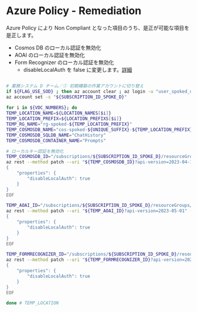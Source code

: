# Azure Policy - Remediation

Azure Policy により Non Compliant となった項目のうち、是正が可能な項目を是正します。

- Cosmos DB のローカル認証を無効化
- AOAI のローカル認証を無効化
- Form Recognizer のローカル認証を無効化
  - disableLocalAuth を false に変更します。[詳細](https://docs.microsoft.com/azure/cosmos-db/how-to-setup-rbac#disable-local-auth)

```bash

# 業務システム D チーム／① 初期構築の作業アカウントに切り替え
if ${FLAG_USE_SOD} ; then az account clear ; az login -u "user_spoked_dev@${PRIMARY_DOMAIN_NAME}" -p "${ADMIN_PASSWORD}" ; fi
az account set -s "${SUBSCRIPTION_ID_SPOKE_D}"
 
for i in ${VDC_NUMBERS}; do
TEMP_LOCATION_NAME=${LOCATION_NAMES[$i]}
TEMP_LOCATION_PREFIX=${LOCATION_PREFIXS[$i]}
TEMP_RG_NAME="rg-spoked-${TEMP_LOCATION_PREFIX}"
TEMP_COSMOSDB_NAME="cos-spoked-${UNIQUE_SUFFIX}-${TEMP_LOCATION_PREFIX}"
TEMP_COSMOSDB_SQLDB_NAME="ChatHistory"
TEMP_COSMOSDB_CONTAINER_NAME="Prompts"

# ローカルキー認証を無効化
TEMP_COSMOSDB_ID="/subscriptions/${SUBSCRIPTION_ID_SPOKE_D}/resourceGroups/rg-spoked-${TEMP_LOCATION_PREFIX}/providers/Microsoft.DocumentDB/databaseAccounts/${TEMP_COSMOSDB_NAME}"
az rest --method patch --uri "${TEMP_COSMOSDB_ID}?api-version=2023-04-15" --body @- <<EOF
{
    "properties": {
        "disableLocalAuth": true
    }
}
EOF

TEMP_AOAI_ID="/subscriptions/${SUBSCRIPTION_ID_SPOKE_D}/resourceGroups/rg-spoked-${TEMP_LOCATION_PREFIX}/providers/Microsoft.CognitiveServices/accounts/aoai-spoked-${UNIQUE_SUFFIX}-${TEMP_LOCATION_PREFIX}"
az rest --method patch --uri "${TEMP_AOAI_ID}?api-version=2023-05-01" --body @- <<EOF
{
    "properties": {
        "disableLocalAuth": true
    }
}
EOF

TEMP_FORMRECOGNIZER_ID="/subscriptions/${SUBSCRIPTION_ID_SPOKE_D}/resourceGroups/rg-spoked-${TEMP_LOCATION_PREFIX}/providers/Microsoft.CognitiveServices/accounts/fmr-spoked-${UNIQUE_SUFFIX}-${TEMP_LOCATION_PREFIX}"
az rest --method patch --uri "${TEMP_FORMRECOGNIZER_ID}?api-version=2023-05-01" --body @- <<EOF
{
    "properties": {
        "disableLocalAuth": true
    }
}
EOF

done # TEMP_LOCATION

```
